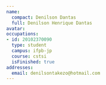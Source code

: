```yaml
---
name:
  compact: Denilson Dantas
  full: Denilson Henrique Dantas
avatar:
occupations:
- id: 20102370090
  type: student
  campus: ifpb-jp
  course: cstsi
  isFinished: true
addresses:
  email: denilsontakezo@hotmail.com
---
```

